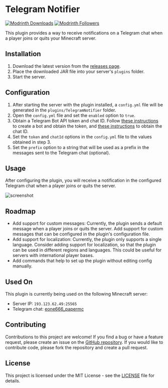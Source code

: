 # Telegram Notifier

[![Modrinth Downloads](https://img.shields.io/modrinth/dt/5MPMN9NC?style=flat-square&logo=Modrinth)](https://modrinth.com/plugin/telegram-notifier)
[![Modrinth Followers](https://img.shields.io/modrinth/followers/5MPMN9NC?style=flat-square&logo=Modrinth)](https://modrinth.com/plugin/telegram-notifier)

This plugin provides a way to receive notifications on a Telegram chat when a player joins or quits your Minecraft server.

## Installation

1. Download the latest version from the [releases page](https://github.com/eone666/telegram-notifier/releases).
2. Place the downloaded JAR file into your server's `plugins` folder.
3. Start the server.

## Configuration

1. After starting the server with the plugin installed, a `config.yml` file will be generated in the `plugins/TelegramNotifier` folder.
2. Open the `config.yml` file and set the `enabled` option to `true`.
3. Obtain a Telegram Bot API token and chat ID. Follow [these instructions](https://core.telegram.org/bots#how-do-i-create-a-bot) to create a bot and obtain the token, and [these instructions](https://stackoverflow.com/a/32572159) to obtain the chat ID.
4. Set the `token` and `chatId` options in the `config.yml` file to the values obtained in step 3.
5. Set the `prefix` option to a string that will be used as a prefix in the messages sent to the Telegram chat (optional).

## Usage

After configuring the plugin, you will receive a notification in the configured Telegram chat when a player joins or quits the server.

![screenshot](https://github.com/eone666/telegram-notifier/raw/main/images/screenshot.png)

## Roadmap

- Add support for custom messages: Currently, the plugin sends a default message when a player joins or quits the server. Add support for custom messages that can be configured in the plugin's configuration file.
- Add support for localization: Currently, the plugin only supports a single language. Consider adding support for localization, so that the plugin can be used in different regions and languages. This could be useful for servers with international player bases.
- Add commands that help to set up the plugin without editing config manually.

## Used On

This plugin is currently being used on the following Minecraft server:

- Server IP: `193.123.62.49:25565`
- Telegram chat: [eone666_papermc](https://t.me/eone666_papermc)

## Contributing

Contributions to this project are welcome! If you find a bug or have a feature request, please create an issue on the [GitHub repository](https://github.com/eone666/telegram-notifier/issues). If you would like to contribute code, please fork the repository and create a pull request.

## License

This project is licensed under the MIT License - see the [LICENSE](https://github.com/eone666/telegram-notifier/blob/main/LICENSE) file for details.
